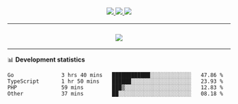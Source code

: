 <h3 align="center">
  <a href="https://github.com/hwalker928">
      <img src="https://img.shields.io/github/followers/hwalker928?label=Followers&style=for-the-badge&color=lightblue">
  </a>
  <a href="https://harryw.link/discord" alt="Discord">
      <img src="https://img.shields.io/discord/738451951758606336?label=discord&style=for-the-badge&color=lightblue"/>
  </a>
  <a href="https://harryw.link/sparked" alt="Sparked Host">
      <img src="https://img.shields.io/static/v1?label=Sponsor&message=Sparked%20Host&color=yellow&style=for-the-badge"/>
  </a>
</h3>

<hr>


<h3 align="center">
  <a href="https://github.com/hwalker928">
      <img src="https://github-profile-trophy.vercel.app/?username=hwalker928&no-bg=true&no-frame=true">
  </a>
</h3>


<hr>

📊 **Development statistics**

<!--START_SECTION:waka-->

```text
Go               3 hrs 40 mins   ████████████░░░░░░░░░░░░░   47.86 %
TypeScript       1 hr 50 mins    ██████░░░░░░░░░░░░░░░░░░░   23.93 %
PHP              59 mins         ███▒░░░░░░░░░░░░░░░░░░░░░   12.83 %
Other            37 mins         ██░░░░░░░░░░░░░░░░░░░░░░░   08.18 %
```

<!--END_SECTION:waka-->
